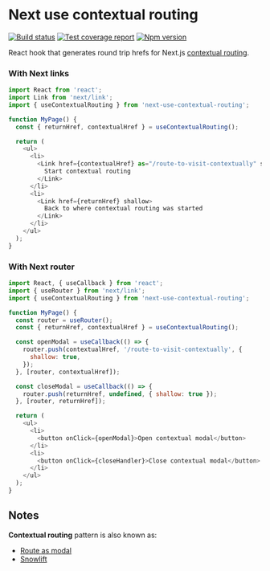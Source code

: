 # Next use contextual routing

[![Build status][ci-badge]][ci]
[![Test coverage report][coveralls-badge]][coveralls]
[![Npm version][npm-badge]][npm]

React hook that generates round trip hrefs for Next.js [contextual routing][next-docs-contextual-routing].

### With Next links

```js
import React from 'react';
import Link from 'next/link';
import { useContextualRouting } from 'next-use-contextual-routing';

function MyPage() {
  const { returnHref, contextualHref } = useContextualRouting();

  return (
    <ul>
      <li>
        <Link href={contextualHref} as="/route-to-visit-contextually" shallow>
          Start contextual routing
        </Link>
      </li>
      <li>
        <Link href={returnHref} shallow>
          Back to where contextual routing was started
        </Link>
      </li>
    </ul>
  );
}
```

### With Next router

```js
import React, { useCallback } from 'react';
import { useRouter } from 'next/link';
import { useContextualRouting } from 'next-use-contextual-routing';

function MyPage() {
  const router = useRouter();
  const { returnHref, contextualHref } = useContextualRouting();

  const openModal = useCallback(() => {
    router.push(contextualHref, '/route-to-visit-contextually', {
      shallow: true,
    });
  }, [router, contextualHref]);

  const closeModal = useCallback(() => {
    router.push(returnHref, undefined, { shallow: true });
  }, [router, returnHref]);

  return (
    <ul>
      <li>
        <button onClick={openModal}>Open contextual modal</button>
      </li>
      <li>
        <button onClick={closeHandler}>Close contextual modal</button>
      </li>
    </ul>
  );
}
```

## Notes

**Contextual routing** pattern is also known as:

- [Route as modal][next-docs-contextual-routing]
- [Snowlift][twitter-pattern-name]

[ci]: https://travis-ci.com/toomuchdesign/next-use-contextual-routing
[ci-badge]: https://travis-ci.com/toomuchdesign/next-use-contextual-routing.svg?branch=master
[npm]: https://www.npmjs.com/package/next-use-contextual-routing
[npm-badge]: https://img.shields.io/npm/v/next-use-contextual-routing.svg
[coveralls-badge]: https://coveralls.io/repos/github/toomuchdesign/next-use-contextual-routing/badge.svg?branch=master
[coveralls]: https://coveralls.io/github/toomuchdesign/next-use-contextual-routing?branch=master
[next-docs-contextual-routing]: https://github.com/vercel/next.js/tree/v9.5.3/examples/with-route-as-modal
[twitter-pattern-name]: https://twitter.com/swyx/status/1245891685927682049
